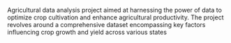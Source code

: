 Agricultural data analysis project aimed at harnessing the power of data to optimize crop cultivation and enhance agricultural productivity. The project revolves around a comprehensive dataset encompassing key factors influencing crop growth and yield across various states

